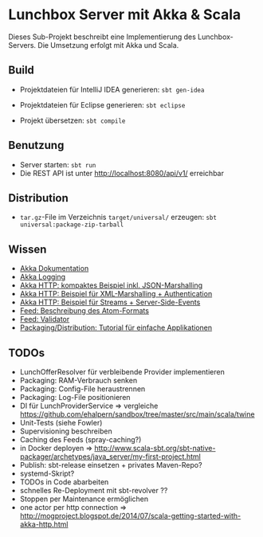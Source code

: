 Lunchbox Server mit Akka & Scala
================================

Dieses Sub-Projekt beschreibt eine Implementierung des Lunchbox-Servers. Die Umsetzung erfolgt mit Akka und Scala.



Build
-----

* Projektdateien für IntelliJ IDEA generieren: `sbt gen-idea`
* Projektdateien für Eclipse generieren: `sbt eclipse`

* Projekt übersetzen: `sbt compile`



Benutzung
---------

* Server starten: `sbt run`
* Die REST API ist unter [http://localhost:8080/api/v1/](http://localhost:8080/api/v1/) erreichbar



Distribution
------------

* `tar.gz`-File im Verzeichnis `target/universal/` erzeugen: `sbt universal:package-zip-tarball`



Wissen
------

* [Akka Dokumentation](http://akka.io/docs/)
* [Akka Logging](http://doc.akka.io/docs/akka/2.3.9/scala/logging.html)
* [Akka HTTP: kompaktes Beispiel inkl. JSON-Marshalling](https://typesafe.com/activator/template/akka-http-microservice)
* [Akka HTTP: Beispiel für XML-Marshalling + Authentication](https://github.com/akka/akka/blob/release-2.3-dev/akka-http-tests/src/test/scala/akka/http/server/TestServer.scala)
* [Akka HTTP: Beispiel für Streams + Server-Side-Events](https://github.com/hseeberger/reactive-flows)
* [Feed: Beschreibung des Atom-Formats](http://atomenabled.org/developers/syndication)
* [Feed: Validator](http://validator.w3.org/feed/)
* [Packaging/Distribution: Tutorial für einfache Applikationen](http://www.scala-sbt.org/sbt-native-packager/archetypes/java_app/my-first-project.html)



TODOs
-----

* LunchOfferResolver für verbleibende Provider implementieren
* Packaging: RAM-Verbrauch senken
* Packaging: Config-File heraustrennen
* Packaging: Log-File positionieren
* DI für LunchProviderService => vergleiche https://github.com/ehalpern/sandbox/tree/master/src/main/scala/twine
* Unit-Tests (siehe Fowler)
* Supervisioning beschreiben
* Caching des Feeds (spray-caching?)
* in Docker deployen => http://www.scala-sbt.org/sbt-native-packager/archetypes/java_server/my-first-project.html
* Publish: sbt-release einsetzen + privates Maven-Repo?
* systemd-Skript?
* TODOs in Code abarbeiten
* schnelles Re-Deployment mit sbt-revolver ??
* Stoppen per Maintenance ermöglichen
* one actor per http connection => http://mogproject.blogspot.de/2014/07/scala-getting-started-with-akka-http.html
